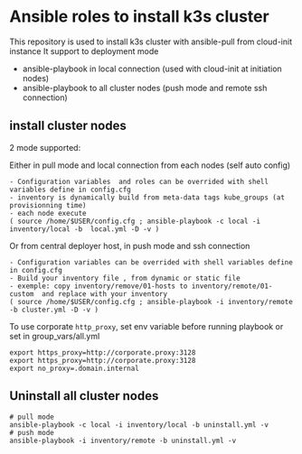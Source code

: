 # Ansible roles to install k3s cluster

This repository is used to install k3s cluster with ansible-pull from cloud-init instance
It support to deployment mode
- ansible-playbook in local connection (used with cloud-init at initiation nodes) 
- ansible-playbook to all cluster nodes (push mode and remote ssh connection)

## install cluster nodes

2 mode supported:

Either in pull mode and local connection from each nodes (self auto config)
```
- Configuration variables  and roles can be overrided with shell variables define in config.cfg
- inventory is dynamically build from meta-data tags kube_groups (at provisionning time)
- each node execute
( source /home/$USER/config.cfg ; ansible-playbook -c local -i inventory/local -b  local.yml -D -v )
```

Or from central deployer host,  in push mode and ssh connection

```
- Configuration variables can be overrided with shell variables define in config.cfg
- Build your inventory file , from dynamic or static file
- exemple: copy inventory/remove/01-hosts to inventory/remote/01-custom  and replace with your inventory
( source /home/$USER/config.cfg ; ansible-playbook -i inventory/remote -b cluster.yml -D -v )
```

To use corporate `http_proxy`, set env variable before running playbook or set in group_vars/all.yml
```
export https_proxy=http://corporate.proxy:3128
export https_proxy=http://corporate.proxy:3128
export no_proxy=.domain.internal
```

## Uninstall all cluster nodes

```
# pull mode
ansible-playbook -c local -i inventory/local -b uninstall.yml -v
# push mode
ansible-playbook -i inventory/remote -b uninstall.yml -v
```
